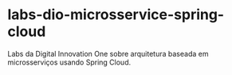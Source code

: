 # labs-dio-microsservice-spring-cloud
Labs da Digital Innovation One sobre arquitetura baseada em microsserviços usando Spring Cloud.
